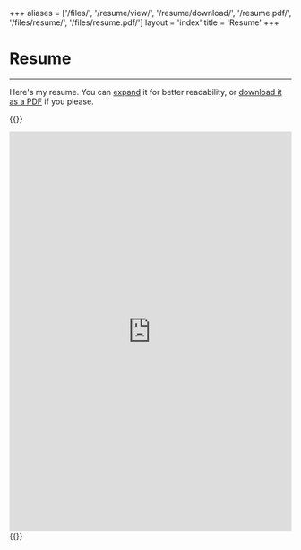 +++
aliases = ['/files/', '/resume/view/', '/resume/download/', '/resume.pdf/', '/files/resume/', '/files/resume.pdf/']
layout = 'index'
title = 'Resume'
+++

# Resume
---
Here's my resume. You can [expand](https://drive.google.com/file/d/16CR7pQP_rfjFDZmZak0sjstp4AtS4fQS/view) it for better readability, or [download it as a PDF](https://drive.google.com/uc?id=16CR7pQP_rfjFDZmZak0sjstp4AtS4fQS&export=download) if you please.

{{<rawhtml>}}
<div style="aspect-ratio: 1/1.414">
    <iframe src="https://drive.google.com/file/d/16CR7pQP_rfjFDZmZak0sjstp4AtS4fQS/preview" width="100%" height="100%" style="border-width:0">
        <p>It appears you don't have a PDF plugin for this browser. No biggie... you can <a href="https://drive.google.com/uc?id=16CR7pQP_rfjFDZmZak0sjstp4AtS4fQS&export=download" target="_blank">click here to download the PDF file.</a></p>
    </iframe>
</div>
{{</rawhtml>}}
